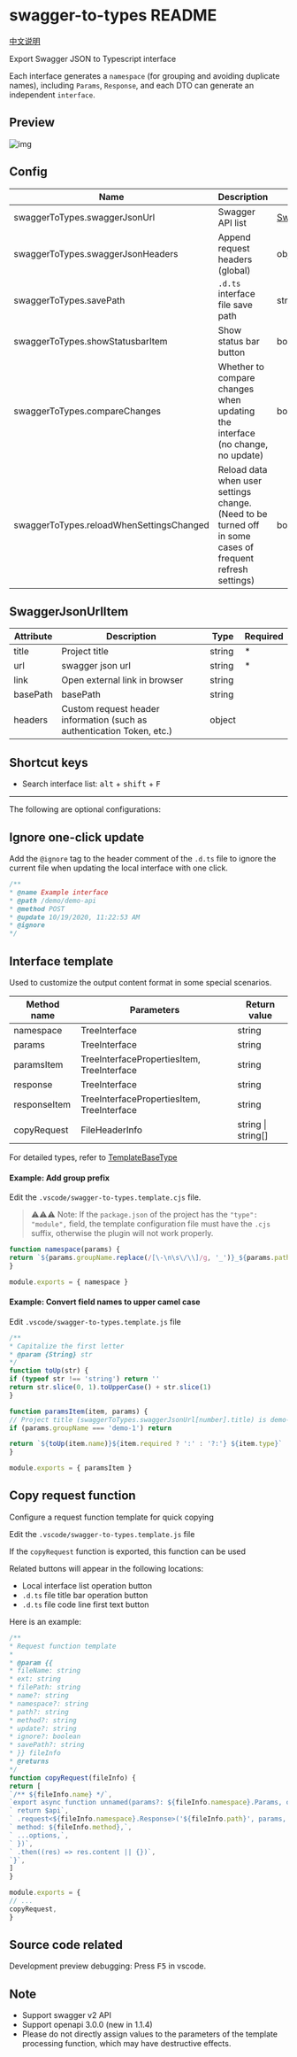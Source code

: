 # swagger-to-types README

[中文说明](./README-zh-cn.md)

Export Swagger JSON to Typescript interface

Each interface generates a `namespace` (for grouping and avoiding duplicate names), including `Params`, `Response`, and each DTO can generate an independent `interface`.

## Preview

![img](./assets/images/preview.png)

## Config

| Name | Description | Type | Default |
| --- | --- | --- | --- |
| swaggerToTypes.swaggerJsonUrl | Swagger API list | [SwaggerJsonUrlItem](#SwaggerJsonUrlItem)[] | [] |
| swaggerToTypes.swaggerJsonHeaders | Append request headers (global) | object | {} |
| swaggerToTypes.savePath | `.d.ts` interface file save path | string | 'types/swagger-interfaces' |
| swaggerToTypes.showStatusbarItem | Show status bar button | boolean | `true` |
| swaggerToTypes.compareChanges | Whether to compare changes when updating the interface (no change, no update) | boolean | `true` |
| swaggerToTypes.reloadWhenSettingsChanged | Reload data when user settings change. (Need to be turned off in some cases of frequent refresh settings) | boolean | `true` |

## SwaggerJsonUrlItem

| Attribute | Description | Type | Required |
| -------- | ---------------------------------- | ------ | -------- |
| title | Project title | string | \* |
| url | swagger json url | string | \* |
| link | Open external link in browser | string | |
| basePath | basePath | string | |
| headers | Custom request header information (such as authentication Token, etc.) | object | |

## Shortcut keys

- Search interface list: <kbd>alt</kbd> + <kbd>shift</kbd> + <kbd>F</kbd>

---

The following are optional configurations:

## Ignore one-click update

Add the `@ignore` tag to the header comment of the `.d.ts` file to ignore the current file when updating the local interface with one click.

```ts
/**
* @name Example interface
* @path /demo/demo-api
* @method POST
* @update 10/19/2020, 11:22:53 AM
* @ignore
*/
```

## Interface template

Used to customize the output content format in some special scenarios.

| Method name | Parameters | Return value |
| ------------ | ------------------------------------------ | ------------------ |
| namespace | TreeInterface | string |
| params | TreeInterface | string |
| paramsItem | TreeInterfacePropertiesItem, TreeInterface | string |
| response | TreeInterface | string |
| responseItem | TreeInterfacePropertiesItem, TreeInterface | string |
| copyRequest | FileHeaderInfo | string \| string[] |

For detailed types, refer to [TemplateBaseType](src/tools/get-templates.ts#L11)

#### Example: Add group prefix

Edit the `.vscode/swagger-to-types.template.cjs` file.

> ⚠️⚠️⚠️ Note: If the `package.json` of the project has the `"type": "module",` field, the template configuration file must have the `.cjs` suffix, otherwise the plugin will not work properly.

```js
function namespace(params) {
return `${params.groupName.replace(/[\-\n\s\/\\]/g, '_')}_${params.pathName}`
}

module.exports = { namespace }
```

#### Example: Convert field names to upper camel case

Edit `.vscode/swagger-to-types.template.js` file

```js
/**
* Capitalize the first letter
* @param {String} str
*/
function toUp(str) {
if (typeof str !== 'string') return ''
return str.slice(0, 1).toUpperCase() + str.slice(1)
}

function paramsItem(item, params) {
// Project title (swaggerToTypes.swaggerJsonUrl[number].title) is demo-1 Ignore custom solutions when 
if (params.groupName === 'demo-1') return

return `${toUp(item.name)}${item.required ? ':' : '?:'} ${item.type}`
}

module.exports = { paramsItem }
```

## Copy request function

Configure a request function template for quick copying

Edit the `.vscode/swagger-to-types.template.js` file

If the `copyRequest` function is exported, this function can be used

Related buttons will appear in the following locations:

- Local interface list operation button
- `.d.ts` file title bar operation button
- `.d.ts` file code line first text button

Here is an example:

```js
/**
* Request function template
*
* @param {{
* fileName: string
* ext: string
* filePath: string
* name?: string
* namespace?: string
* path?: string
* method?: string
* update?: string
* ignore?: boolean
* savePath?: string
* }} fileInfo
* @returns
*/
function copyRequest(fileInfo) {
return [
`/** ${fileInfo.name} */`,
`export async function unnamed(params?: ${fileInfo.namespace}.Params, options?: RequestOptions) {`,
` return $api`,
` .request<${fileInfo.namespace}.Response>('${fileInfo.path}', params, {`,
` method: ${fileInfo.method},`,
` ...options,`,
` })`,
` .then((res) => res.content || {})`,
`}`,
]
}

module.exports = {
// ...
copyRequest,
}
```

## Source code related

Development preview debugging: Press <kbd>F5</kbd> in vscode.

## Note

- Support swagger v2 API
- Support openapi 3.0.0 (new in 1.1.4)
- Please do not directly assign values to the parameters of the template processing function, which may have destructive effects.
